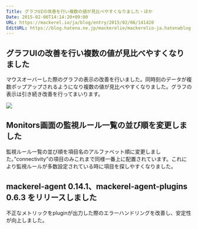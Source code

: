 ```yaml
---
Title: グラフUIの改善を行い複数の値が見比べやすくなりました・ほか
Date: 2015-02-06T14:14:20+09:00
URL: https://mackerel.io/ja/blog/entry/2015/02/06/141420
EditURL: https://blog.hatena.ne.jp/mackerelio/mackerelio-ja.hatenablog.mackerel.io/atom/entry/8454420450082622133
---
```


## グラフUIの改善を行い複数の値が見比べやすくなりました

マウスオーバーした際のグラフの表示の改善を行いました。同時刻のデータが複数ポップアップされるようになり複数の値が見比べやすくなりました。グラフの表示は引き続き改善を行ってまいります。

![](https://cdn-ak.f.st-hatena.com/images/fotolife/m/mackerelio/20150804/20150804170946.gif)

## Monitors画面の監視ルール一覧の並び順を変更しました

監視ルール一覧の並び順を項目名のアルファベット順に変更しました。”connectivity”の項目のみこれまで同様一番上に配置されています。これにより監視ルールが多数設定されている時に項目を探しやすくなりました。

## mackerel-agent 0.14.1、mackerel-agent-plugins 0.6.3 をリリースしました

不正なメトリックをpluginが出力した際のエラーハンドリングを改善し、安定性が向上しました。
